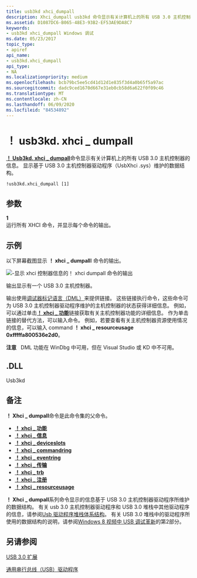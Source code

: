 ```yaml
---
title: usb3kd xhci_dumpall
description: Xhci_dumpall usb3kd 命令显示有关计算机上的所有 USB 3.0 主机控制器的信息。 显示基于由 UsbXhci 维护的数据结构。
ms.assetid: D1087DC6-B065-48E3-93B2-EF53AE9DA8C7
keywords:
- usb3kd xhci_dumpall Windows 调试
ms.date: 05/23/2017
topic_type:
- apiref
api_name:
- usb3kd.xhci_dumpall
api_type:
- NA
ms.localizationpriority: medium
ms.openlocfilehash: bcb79bc5ee5cd41d12d1e835f3d4a0b65f5a97ac
ms.sourcegitcommit: dadc9ced1670d667e31eb0cb58d6a622f0f09c46
ms.translationtype: MT
ms.contentlocale: zh-CN
ms.lasthandoff: 06/09/2020
ms.locfileid: "84534892"
---
```

# <a name="usb3kdxhci_dumpall"></a>！ usb3kd. xhci \_ dumpall


[**！ Usb3kd. xhci \_ dumpall**](-usb3kd-device-info.md)命令显示有关计算机上的所有 USB 3.0 主机控制器的信息。 显示基于 USB 3.0 主机控制器驱动程序（UsbXhci .sys）维护的数据结构。

```dbgcmd
!usb3kd.xhci_dumpall [1]
```

## <a name="span-idddk__devobj_dbgspanspan-idddk__devobj_dbgspanparameters"></a><span id="ddk__devobj_dbg"></span><span id="DDK__DEVOBJ_DBG"></span>参数


<span id="_____________1"></span> **1**  
运行所有 XHCI 命令，并显示每个命令的输出。

## <a name="span-idexamplesspanspan-idexamplesspanspan-idexamplesspanexamples"></a><span id="Examples"></span><span id="examples"></span><span id="EXAMPLES"></span>示例


以下屏幕截图显示 **！ xhci \_ dumpall**l 命令的输出。

![\-显示 xhci 控制器信息的！ xhci dumpall 命令的输出](images/xhcidumpall01.png)

输出显示有一个 USB 3.0 主机控制器。

输出使用[调试器标记语言（DML）](debugger-markup-language-commands.md)来提供链接。 这些链接执行命令，这些命令可为 USB 3.0 主机控制器驱动程序维护的主机控制器的状态获得详细信息。 例如，可以通过单击[**！ xhci \_ 功能**](-usb3kd-xhci-capability.md)链接获取有关主机控制器功能的详细信息。 作为单击链接的替代方法，可以输入命令。 例如，若要查看有关主机控制器资源使用情况的信息，可以输入 command **！ xhci \_ resourceusage 0xfffffa800536e2d0**。

**注意**   DML 功能在 WinDbg 中可用，但在 Visual Studio 或 KD 中不可用。

 

## <a name="span-iddllspanspan-iddllspandll"></a><span id="DLL"></span><span id="dll"></span>.DLL


Usb3kd

<a name="remarks"></a>备注
-------

**！ Xhci \_ dumpall**命令是此命令集的父命令。

-   [**！ xhci \_ 功能**](-usb3kd-xhci-capability.md)
-   [**！ xhci \_ 信息**](-usb3kd-xhci-info.md)
-   [**！ xhci \_ deviceslots**](-usb3kd-xhci-deviceslots.md)
-   [**！ xhci \_ commandring**](-usb3kd-xhci-commandring.md)
-   [**！ xhci \_ eventring**](-usb3kd-xhci-eventring.md)
-   [**！ xhci \_ 传输**](-usb3kd-xhci-transferring.md)
-   [**！ xhci \_ trb**](-usb3kd-xhci-trb.md)
-   [**！ xhci \_ 注册**](-usb3kd-xhci-registers.md)
-   [**！ xhci \_ resourceusage**](-usb3kd-xhci-resourceusage.md)

**！ Xhci \_ dumpall**系列命令显示的信息基于 USB 3.0 主机控制器驱动程序所维护的数据结构。 有关 usb 3.0 主机控制器驱动程序和 USB 3.0 堆栈中其他驱动程序的信息，请参阅[Usb 驱动程序堆栈体系结构](https://docs.microsoft.com/windows-hardware/drivers/usbcon/usb-3-0-driver-stack-architecture)。 有关 USB 3.0 堆栈中的驱动程序所使用的数据结构的说明，请参阅[Windows 8 视频中 USB 调试革新](https://channel9.msdn.com/Events/BUILD/BUILD2011/HW-258P)的第2部分。

## <a name="span-idsee_alsospansee-also"></a><span id="see_also"></span>另请参阅


[USB 3.0 扩展](usb-3-extensions.md)

[通用串行总线（USB）驱动程序](https://docs.microsoft.com/windows-hardware/drivers/usbcon/)

 

 






